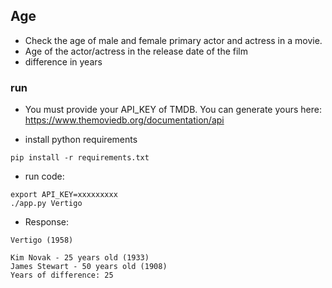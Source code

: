 ## Age

* Check the age of male and female primary actor and actress in a movie.
* Age of the actor/actress in the release date of the film
* difference in years


### run
* You must provide your API_KEY of TMDB. You can generate yours here: https://www.themoviedb.org/documentation/api

* install python requirements
```
pip install -r requirements.txt
```

* run code:
```
export API_KEY=xxxxxxxxx
./app.py Vertigo
```

* Response:
```
Vertigo (1958)

Kim Novak - 25 years old (1933)
James Stewart - 50 years old (1908)
Years of difference: 25
```

